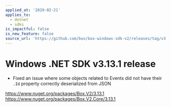 ```yaml
---
applied_at: '2019-02-21'
applies_to:
  - dotnet
  - sdks
is_impactful: false
is_new_feature: false
source_url: 'https://github.com/box/box-windows-sdk-v2/releases/tag/v3.13.1'
---
```


# Windows .NET SDK v3.13.1 release

- Fixed an issue where some objects related to Events did not have their `.Id` property correctly deserialized from JSON

https://www.nuget.org/packages/Box.V2/3.13.1
https://www.nuget.org/packages/Box.V2.Core/3.13.1
